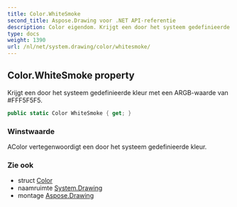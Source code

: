 ```yaml
---
title: Color.WhiteSmoke
second_title: Aspose.Drawing voor .NET API-referentie
description: Color eigendom. Krijgt een door het systeem gedefinieerde kleur met een ARGBwaarde van FFF5F5F5.
type: docs
weight: 1390
url: /nl/net/system.drawing/color/whitesmoke/
---
```

## Color.WhiteSmoke property

Krijgt een door het systeem gedefinieerde kleur met een ARGB-waarde van #FFF5F5F5.

```csharp
public static Color WhiteSmoke { get; }
```

### Winstwaarde

AColor vertegenwoordigt een door het systeem gedefinieerde kleur.

### Zie ook

* struct [Color](../)
* naamruimte [System.Drawing](../../color/)
* montage [Aspose.Drawing](../../../)


